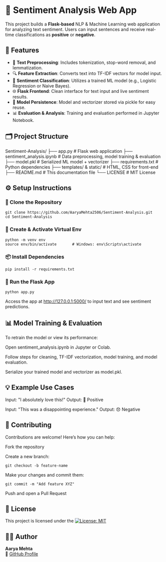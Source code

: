 # 📝 Sentiment Analysis Web App

This project builds a **Flask-based** NLP & Machine Learning web application for analyzing text sentiment. Users can input sentences and receive real-time classifications as **positive** or **negative**.

## 🚀 Features

- 🧹 **Text Preprocessing**: Includes tokenization, stop-word removal, and lemmatization.
- 🔍 **Feature Extraction**: Converts text into TF-IDF vectors for model input.
- 🤖 **Sentiment Classification**: Utilizes a trained ML model (e.g., Logistic Regression or Naive Bayes).
- 🌐 **Flask Frontend**: Clean interface for text input and live sentiment results.
- 🧠 **Model Persistence**: Model and vectorizer stored via pickle for easy reuse.
- 📊 **Evaluation & Analysis**: Training and evaluation performed in Jupyter Notebook.

## 🗂️ Project Structure
Sentiment-Analysis/
├── app.py # Flask web application
├── sentiment_analysis.ipynb # Data preprocessing, model training & evaluation
├── model.pkl # Serialized ML model + vectorizer
├── requirements.txt # Python dependencies
├── templates/ & static/ # HTML, CSS for front-end
├── README.md # This documentation file
└── LICENSE # MIT License

## ⚙️ Setup Instructions

### 🔄 Clone the Repository
```
git clone https://github.com/AaryaMehta2506/Sentiment-Analysis.git
cd Sentiment-Analysis
```
### 🧪 Create & Activate Virtual Env
```
python -m venv env
source env/bin/activate       # Windows: env\Scripts\activate
```
### 📦 Install Dependencies
```
pip install -r requirements.txt
```
### 🚀 Run the Flask App
```
python app.py
```

Access the app at http://127.0.0.1:5000/ to input text and see sentiment predictions.

## 📊 Model Training & Evaluation
To retrain the model or view its performance:

Open sentiment_analysis.ipynb in Jupyter or Colab.

Follow steps for cleaning, TF-IDF vectorization, model training, and model evaluation.

Serialize your trained model and vectorizer as model.pkl.

## 💡 Example Use Cases
Input: "I absolutely love this!"
Output: 🚀 Positive

Input: "This was a disappointing experience."
Output: 😞 Negative

## 🤝 Contributing
Contributions are welcome! Here’s how you can help:

Fork the repository

Create a new branch:
```
git checkout -b feature-name
```
Make your changes and commit them:
```
git commit -m "Add feature XYZ"
```
Push and open a Pull Request

## 📄 License
This project is licensed under the [![License: MIT](https://img.shields.io/badge/License-MIT-blue.svg)](./LICENSE)

## 👩‍💻 Author

**Aarya Mehta**  
🔗 [GitHub Profile](https://github.com/AaryaMehta2506)

